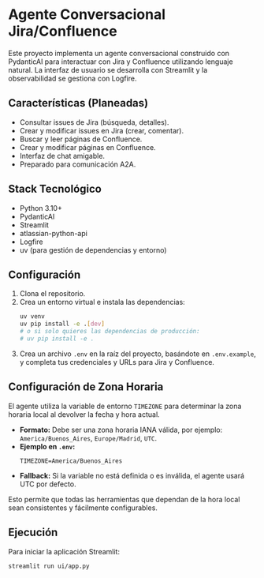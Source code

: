 # Agente Conversacional Jira/Confluence

Este proyecto implementa un agente conversacional construido con PydanticAI para interactuar con Jira y Confluence utilizando lenguaje natural. La interfaz de usuario se desarrolla con Streamlit y la observabilidad se gestiona con Logfire.

## Características (Planeadas)
- Consultar issues de Jira (búsqueda, detalles).
- Crear y modificar issues en Jira (crear, comentar).
- Buscar y leer páginas de Confluence.
- Crear y modificar páginas en Confluence.
- Interfaz de chat amigable.
- Preparado para comunicación A2A.

## Stack Tecnológico
- Python 3.10+
- PydanticAI
- Streamlit
- atlassian-python-api
- Logfire
- uv (para gestión de dependencias y entorno)

## Configuración
1.  Clona el repositorio.
2.  Crea un entorno virtual e instala las dependencias:
    ```bash
    uv venv
    uv pip install -e .[dev]
    # o si solo quieres las dependencias de producción:
    # uv pip install -e .
    ```
3.  Crea un archivo `.env` en la raíz del proyecto, basándote en `.env.example`, y completa tus credenciales y URLs para Jira y Confluence.

## Configuración de Zona Horaria

El agente utiliza la variable de entorno `TIMEZONE` para determinar la zona horaria local al devolver la fecha y hora actual.

- **Formato:** Debe ser una zona horaria IANA válida, por ejemplo: `America/Buenos_Aires`, `Europe/Madrid`, `UTC`.
- **Ejemplo en `.env`:**
  ```
  TIMEZONE=America/Buenos_Aires
  ```
- **Fallback:** Si la variable no está definida o es inválida, el agente usará UTC por defecto.

Esto permite que todas las herramientas que dependan de la hora local sean consistentes y fácilmente configurables.

## Ejecución
Para iniciar la aplicación Streamlit:
```bash
streamlit run ui/app.py
